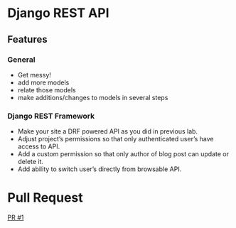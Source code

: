 # Django REST API

## Features
### General

- Get messy!
- add more models
- relate those models
- make additions/changes to models in several steps

### Django REST Framework

- Make your site a DRF powered API as you did in previous lab.
- Adjust project’s permissions so that only authenticated user’s have access to API.
- Add a custom permission so that only author of blog post can update or delete it.
- Add ability to switch user’s directly from browsable API.

# Pull Request
[PR #1](https://github.com/eugenemonnier/django-rest-api/pull/1)